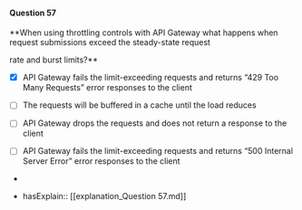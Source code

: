#### Question  57


**When using throttling controls with API Gateway what happens when request submissions exceed the steady-state request

rate and burst limits?**


- [x] API Gateway fails the limit-exceeding requests and returns “429 Too Many Requests” error responses to the client


- [ ] The requests will be buffered in a cache until the load reduces


- [ ] API Gateway drops the requests and does not return a response to the client


- [ ] API Gateway fails the limit-exceeding requests and returns “500 Internal Server Error” error responses to the client


*

- hasExplain:: [[explanation_Question  57.md]]